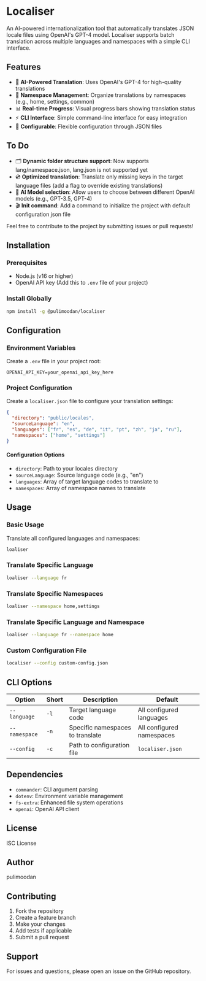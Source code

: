 # Localiser

An AI-powered internationalization tool that automatically translates JSON locale files using OpenAI's GPT-4 model. Localiser supports batch translation across multiple languages and namespaces with a simple CLI interface.

## Features

- 🤖 **AI-Powered Translation**: Uses OpenAI's GPT-4 for high-quality translations
- 📁 **Namespace Management**: Organize translations by namespaces (e.g., home, settings, common)
- 📊 **Real-time Progress**: Visual progress bars showing translation status
- ⚡ **CLI Interface**: Simple command-line interface for easy integration
- 🔧 **Configurable**: Flexible configuration through JSON files

## To Do

- 🗂️ **Dynamic folder structure support**: Now supports lang/namespace.json, lang.json is not supported yet
- 💿 **Optimized translation**: Translate only missing keys in the target language files (add a flag to override existing translations)
- 🤖 **AI Model selection**: Allow users to choose between different OpenAI models (e.g., GPT-3.5, GPT-4)
- 🎬 **Init command**: Add a command to initialize the project with default configuration json file

Feel free to contribute to the project by submitting issues or pull requests!

## Installation

### Prerequisites

- Node.js (v16 or higher)
- OpenAI API key (Add this to `.env` file of your project)

### Install Globally

```bash
npm install -g @pulimoodan/localiser
```

## Configuration

### Environment Variables

Create a `.env` file in your project root:

```env
OPENAI_API_KEY=your_openai_api_key_here
```

### Project Configuration

Create a `localiser.json` file to configure your translation settings:

```json
{
  "directory": "public/locales",
  "sourceLanguage": "en",
  "languages": ["fr", "es", "de", "it", "pt", "zh", "ja", "ru"],
  "namespaces": ["home", "settings"]
}
```

#### Configuration Options

- `directory`: Path to your locales directory
- `sourceLanguage`: Source language code (e.g., "en")
- `languages`: Array of target language codes to translate to
- `namespaces`: Array of namespace names to translate

## Usage

### Basic Usage

Translate all configured languages and namespaces:

```bash
loaliser
```

### Translate Specific Language

```bash
loaliser --language fr
```

### Translate Specific Namespaces

```bash
loaliser --namespace home,settings
```

### Translate Specific Language and Namespace

```bash
loaliser --language fr --namespace home
```

### Custom Configuration File

```bash
localiser --config custom-config.json
```

## CLI Options

| Option        | Short | Description                      | Default                   |
| ------------- | ----- | -------------------------------- | ------------------------- |
| `--language`  | `-l`  | Target language code             | All configured languages  |
| `--namespace` | `-n`  | Specific namespaces to translate | All configured namespaces |
| `--config`    | `-c`  | Path to configuration file       | `localiser.json`          |

## Dependencies

- `commander`: CLI argument parsing
- `dotenv`: Environment variable management
- `fs-extra`: Enhanced file system operations
- `openai`: OpenAI API client

## License

ISC License

## Author

pulimoodan

## Contributing

1. Fork the repository
2. Create a feature branch
3. Make your changes
4. Add tests if applicable
5. Submit a pull request

## Support

For issues and questions, please open an issue on the GitHub repository.
